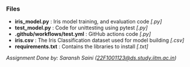 ### Files
- **iris_model.py** : Iris model training, and evaluation code *[.py]*
- **test_model.py** : Code for unittesting using pytest *[.py]*
- **.github/workflows/test.yml** : GitHub actions code *[.py]*
- **iris.csv** : The Iris Classification dataset used for model building *[.csv]*
- **requirements.txt** : Contains the libraries to install *[.txt]*

*Assignment Done by: Saransh Saini (22F1001123@ds.study.iitm.ac.in)*
